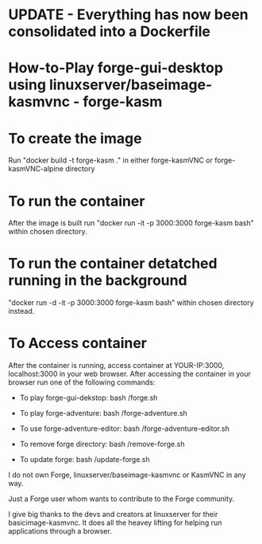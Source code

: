 # UPDATE - Everything has now been consolidated into a Dockerfile

# How-to-Play forge-gui-desktop using linuxserver/baseimage-kasmvnc - forge-kasm

# To create the image
Run "docker build -t forge-kasm ." in either forge-kasmVNC or forge-kasmVNC-alpine directory

# To run the container
After the image is built run "docker run -it -p 3000:3000 forge-kasm bash" within chosen directory.
# To run the container detatched running in the background
"docker run -d -it -p 3000:3000 forge-kasm bash" within chosen directory instead.

# To Access container
After the container is running, access container at YOUR-IP:3000, localhost:3000 in your web browser.
After accessing the container in your browser run one of the following commands:

  - To play forge-gui-dekstop: bash /forge.sh
  
  - To play forge-adventure: bash /forge-adventure.sh
  - To use forge-adventure-editor: bash /forge-adventure-editor.sh

  - To remove forge directory: bash /remove-forge.sh

  - To update forge: bash /update-forge.sh


I do not own Forge, linuxserver/baseimage-kasmvnc or KasmVNC in any way.

Just a Forge user whom wants to contribute to the Forge community.

I give big thanks to the devs and creators at linuxserver for their basicimage-kasmvnc. It does all the heavey lifting for helping run applications through a browser.

